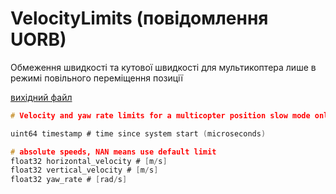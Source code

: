 # VelocityLimits (повідомлення UORB)

Обмеження швидкості та кутової швидкості для мультикоптера лише в режимі повільного переміщення позиції

[вихідний файл](https://github.com/PX4/PX4-Autopilot/blob/release/1.15/msg/VelocityLimits.msg)

```c
# Velocity and yaw rate limits for a multicopter position slow mode only

uint64 timestamp # time since system start (microseconds)

# absolute speeds, NAN means use default limit
float32 horizontal_velocity # [m/s]
float32 vertical_velocity # [m/s]
float32 yaw_rate # [rad/s]

```
